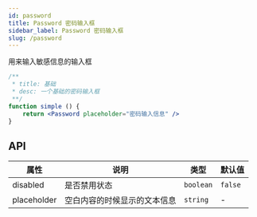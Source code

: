 ```yaml
---
id: password
title: Password 密码输入框
sidebar_label: Password 密码输入框
slug: /password
---
```


用来输入敏感信息的输入框

```jsx live
/**
 * title: 基础
 * desc: 一个基础的密码输入框
 **/
function simple () {
    return <Password placeholder="密码输入信息" />
}

```

## API 

| 属性       | 说明                     | 类型                   | 默认值
|-----      |------                   |------                 |------------
|disabled   |是否禁用状态               |`boolean`              |`false`
|placeholder|空白内容的时候显示的文本信息  |`string`               | - 
